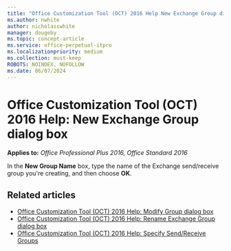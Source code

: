 ```yaml
---
title: "Office Customization Tool (OCT) 2016 Help New Exchange Group dialog box"
ms.author: nwhite
author: nicholasswhite
manager: dougeby
ms.topic: concept-article
ms.service: office-perpetual-itpro
ms.localizationpriority: medium
ms.collection: must-keep
ROBOTS: NOINDEX, NOFOLLOW
ms.date: 06/07/2024
---
```


# Office Customization Tool (OCT) 2016 Help: New Exchange Group dialog box

**Applies to:** *Office Professional Plus 2016, Office Standard 2016*

In the **New Group Name** box, type the name of the Exchange send/receive group you're creating, and then choose **OK**.
  
## Related articles

- [Office Customization Tool (OCT) 2016 Help: Modify Group dialog box](oct-2016-help-modify-group-dialog-box.md)
- [Office Customization Tool (OCT) 2016 Help: Rename Exchange Group dialog box](oct-2016-help-rename-exchange-group-dialog-box.md)
- [Office Customization Tool (OCT) 2016 Help: Specify Send/Receive Groups](oct-2016-help-specify-send-receive-groups.md)